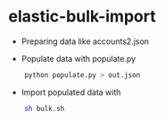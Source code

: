 # elastic-bulk-import

- Preparing data like accounts2.json

- Populate data with populate.py

```sh
	python populate.py > out.json
```
- Import populated data with

```sh
	sh bulk.sh
```

